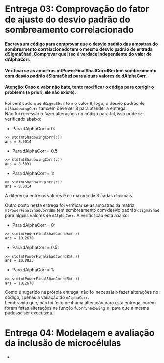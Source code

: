 # Entrega 03: Comprovação do fator de ajuste do desvio padrão do sombreamento correlacionado
#### Escreva um código para comprovar que o desvio padrão das amostras do sombreamento correlacionado tem o mesmo desvio padrão de entrada dSigmaShad. Comprovar que isso é verdade independente do valor de dAlphaCorr.

#### Verificar se as amostras mtPowerFinalShadCorrdBm tem sombreamento com desvio padrão dSigmaShad para alguns valores de dAlphaCorr.

#### Atenção: Caso o valor não bate, tente modificar o código para corrigir o problema (a priori, ele não existe).

Foi verificado que ```dSigmaShad``` tem o valor 8, logo, o desvio padrão de ```mtShadowingCorr``` também deve ser 8 para atender a entrega.   
Não foi necessário fazer alterações no código para tal, isso pode ser verificado abaixo:
* Para dAlphaCorr = 0:
```
>> std(mtShadowingCorr(:))
ans = 8.0014 
```

* Para dAlphaCorr = 0.5:
```
>> std(mtShadowingCorr(:))
ans = 8.3031  
```

* Para dAlphaCorr = 1:
```
>> std(mtShadowingCorr(:))
ans = 8.0014
```
A diferença entre os valores é no máximo de 3 cadas decimais.

Outro ponto nesta entrega foi verificar se as amostras da matriz ```mtPowerFinalShadCorrdBm``` tem sombreamento com desvio padrão ```dSigmaShad``` para alguns valores de ```dAlphaCorr```. A verificação está abaixo:
* Para dAlphaCorr = 0:
```
>> std(mtPowerFinalShadCorrdBm(:))
ans = 10.2670
```

* Para dAlphaCorr = 0.5:
```
>> std(mtPowerFinalShadCorrdBm(:))
ans = 10.8823  
```

* Para dAlphaCorr = 1:
```
>> std(mtPowerFinalShadCorrdBm(:))
ans = 10.2670  
```
Como é sugerido na prórpia entrega, não foi necessário fazer alterações no código, apenas a variação do ```dAlphaCorr```.  
Lembrando que, não foi feito nenhuma alteração para esta entrega, porém foram feitas alterações na função ```fCorrShadowing.m```, para que a mesma pudesse ser executada.


# Entrega 04: Modelagem e avaliação da inclusão de microcélulas
* 